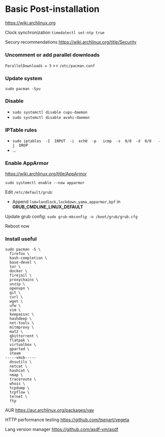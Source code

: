 # Basic Post-installation

https://wiki.archlinux.org

Clock synchronization
`timedatectl set-ntp true`

Secury recommendations
https://wiki.archlinux.org/title/Security

### Uncomment or add parallel downloads
`ParallelDownloads = 5` >> `/etc/pacman.conf`

### Update system
`sudo pacman -Syu`

### Disable
- `sudo systemctl disable cups-daemon`
- `sudo systemctl disable avahi-daemon`

### IPTable rules
- `sudo iptables  -I  INPUT  -i  ech0  -p   icmp  -s  0/0  -d  0/0   -j  DROP`
- ...

### Enable AppArmor
https://wiki.archlinux.org/title/AppArmor

`sudo systemctl enable --now apparmor`

Edit `/etc/default/grub`:
 - Append `lsm=landlock,lockdown,yama,apparmor,bpf` in **GRUB_CMDLINE_LINUX_DEFAULT**

Update grub config: `sudo grub-mkconfig -o /boot/grub/grub.cfg`

Reboot now

### Install useful
```shell
sudo pacman -S \
  firefox \
  bash-completion \
  base-devel \
  tor \
  docker \
  firejail \
  proxychains \
  unzip \
  openvpn \
  git \
  curl \
  wget \
  ufw \
  vim \
  keepassxc \
  hashdeep \
  net-tools \
  mitmproxy \
  mat2 \
  qbittorrent \
  flatpak \
  virtualbox \
  gparted \
  steam
-----vmsb-----
  dnsutils \
  netcat \
  hashcat \
  nmap \
  traceroute \
  whois \
  tcpdump \
  tcpflow \
  telnet \
  ftp
```


AUR
https://aur.archlinux.org/packages/yay

HTTP performance testing
https://github.com/tsenart/vegeta

Lang version manager
https://github.com/asdf-vm/asdf
